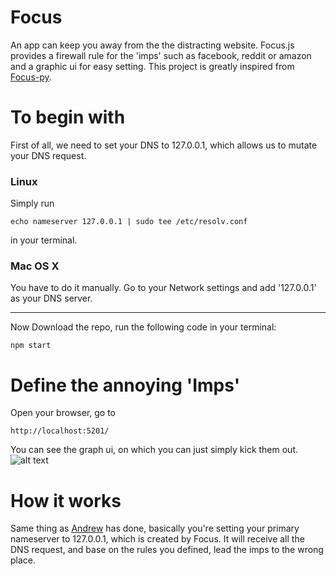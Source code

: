 # Focus
An app can keep you away from the the distracting website. Focus.js provides a firewall rule for the 'imps' such as facebook, reddit or amazon and a graphic ui for easy setting. This project is greatly inspired from [Focus-py](https://github.com/amoffat/focus).

To begin with
=======
First of all, we need to set your DNS to 127.0.0.1, which allows us to mutate your DNS request.
### Linux

Simply run

    echo nameserver 127.0.0.1 | sudo tee /etc/resolv.conf

in your terminal.

### Mac OS X

You have to do it manually. Go to your Network settings and add '127.0.0.1' as your DNS server.

-----

Now Download the repo, run the following code in your terminal:

	npm start


Define the annoying 'Imps'
=======

Open your browser, go to

    http://localhost:5201/

You can see the graph ui, on which you can just simply kick them out.
![alt text](http://s22.postimg.org/smbpqrglt/Screen_Shot_2016_09_19_at_9_41_22_PM.png "GUI pic")


How it works
======
Same thing as [Andrew](https://github.com/amoffat) has done, basically you're setting your primary nameserver to 127.0.0.1, which is created by Focus. It will receive all the DNS request, and base on the rules you defined, lead the imps to the wrong place.
